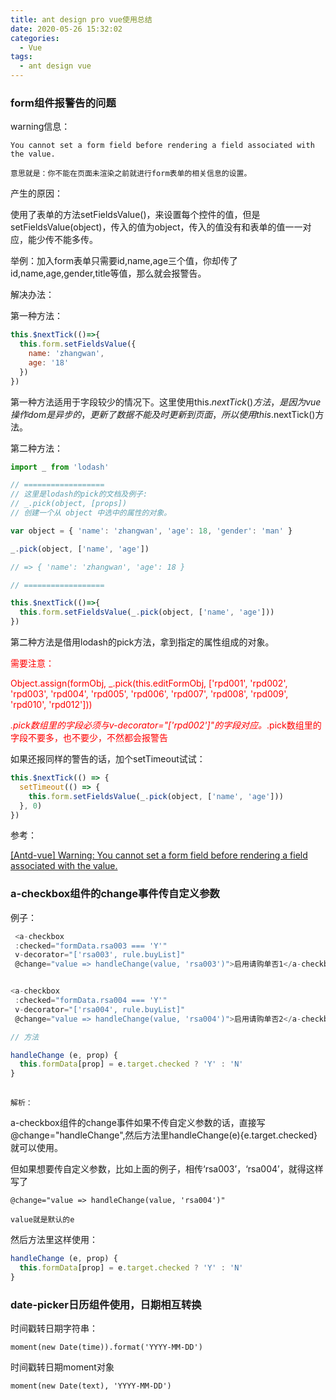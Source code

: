 ```yaml
---
title: ant design pro vue使用总结
date: 2020-05-26 15:32:02
categories:
  - Vue
tags:
  - ant design vue
---
```


### form组件报警告的问题

warning信息：
```
You cannot set a form field before rendering a field associated with the value.

意思就是：你不能在页面未渲染之前就进行form表单的相关信息的设置。
```

产生的原因：

使用了表单的方法setFieldsValue()，来设置每个控件的值，但是setFieldsValue(object)，传入的值为object，传入的值没有和表单的值一一对应，能少传不能多传。

<!-- more -->

举例：加入form表单只需要id,name,age三个值，你却传了id,name,age,gender,title等值，那么就会报警告。

解决办法：

第一种方法：
```js
this.$nextTick(()=>{
  this.form.setFieldsValue({ 
    name: 'zhangwan',
    age: '18' 
  })
})
```
第一种方法适用于字段较少的情况下。这里使用this.$nextTick()方法，是因为vue操作dom是异步的，更新了数据不能及时更新到页面，所以使用this.$nextTick()方法。

第二种方法：
```js
import _ from 'lodash'

// ==================
// 这里是lodash的pick的文档及例子:
// _.pick(object, [props])
// 创建一个从 object 中选中的属性的对象。

var object = { 'name': 'zhangwan', 'age': 18, 'gender': 'man' }

_.pick(object, ['name', 'age'])

// => { 'name': 'zhangwan', 'age': 18 }

// ==================

this.$nextTick(()=>{
  this.form.setFieldsValue(_.pick(object, ['name', 'age']))
})
```
第二种方法是借用lodash的pick方法，拿到指定的属性组成的对象。

<font color="red">
需要注意：

Object.assign(formObj, _.pick(this.editFormObj, ['rpd001', 'rpd002', 'rpd003', 'rpd004', 'rpd005', 'rpd006', 'rpd007', 'rpd008', 'rpd009', 'rpd010', 'rpd012']))

<a-input
  v-decorator="['rpd002']"
  placeholder="请输入标题"
  allow-clear
/>

_.pick数组里的字段必须与v-decorator="['rpd002']"的字段对应。_.pick数组里的字段不要多，也不要少，不然都会报警告
</font>

如果还报同样的警告的话，加个setTimeout试试：
```js
this.$nextTick(() => {
  setTimeout(() => {
    this.form.setFieldsValue(_.pick(object, ['name', 'age']))
  }, 0)
})
```

参考：

[[Antd-vue] Warning: You cannot set a form field before rendering a field associated with the value.](https://www.cnblogs.com/cirry/p/12483131.html)

### a-checkbox组件的change事件传自定义参数

例子：
```js
 <a-checkbox 
 :checked="formData.rsa003 === 'Y'"
 v-decorator="['rsa003', rule.buyList]"
 @change="value => handleChange(value, 'rsa003')">启用请购单否1</a-checkbox>


<a-checkbox 
 :checked="formData.rsa004 === 'Y'"
 v-decorator="['rsa004', rule.buyList]"
 @change="value => handleChange(value, 'rsa004')">启用请购单否2</a-checkbox>

// 方法

handleChange (e, prop) {
  this.formData[prop] = e.target.checked ? 'Y' : 'N'
}
                
```

<code>解析：</code>

a-checkbox组件的change事件如果不传自定义参数的话，直接写@change="handleChange",然后方法里handleChange(e){e.target.checked}就可以使用。

但如果想要传自定义参数，比如上面的例子，相传‘rsa003’，‘rsa004’，就得这样写了
```
@change="value => handleChange(value, 'rsa004')"
```
<code>value就是默认的e</code>

然后方法里这样使用：
```js
handleChange (e, prop) {
  this.formData[prop] = e.target.checked ? 'Y' : 'N'
}
```

### date-picker日历组件使用，日期相互转换

时间戳转日期字符串：
```
moment(new Date(time)).format('YYYY-MM-DD')
```
时间戳转日期moment对象
```
moment(new Date(text), 'YYYY-MM-DD')
```


